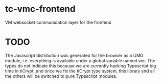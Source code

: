 # tc-vmc-frontend
VM websocket communication layer for the frontend

# TODO

The Javascript distribution was generated for the browser as
a UMD module, i.e. everything is available under a global
variable named `vmc`. The types do not indicate this because
we are currently hacking Typescript big time in tiCrypt, and
once we fix the tiCrypt type system, this library and all the
others will be switched to pure Typescript modules.